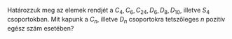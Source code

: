 Határozzuk meg az elemek rendjét a $C_4, C_6, C_{24}, D_6, D_8, D_{10}$, illetve $S_4$ csoportokban. Mit kapunk a $C_n$, illetve $D_n$ csoportokra tetszőleges $n$ pozitív egész szám esetében?